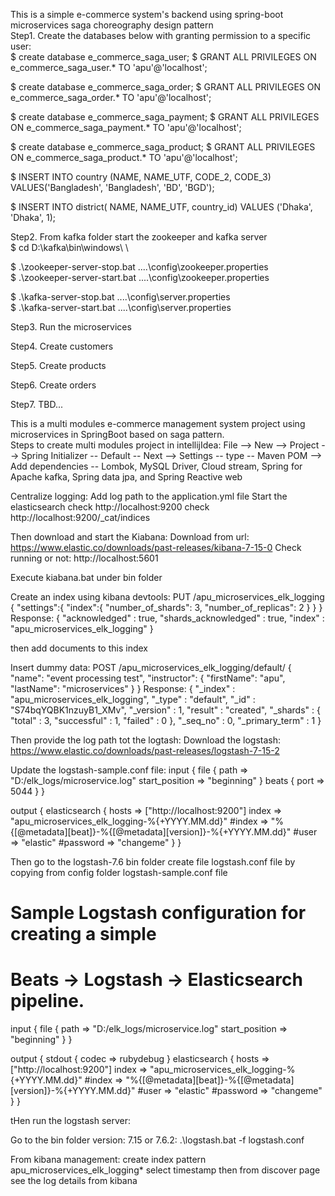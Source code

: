 This is a simple e-commerce system's backend using spring-boot microservices saga choreography design pattern \
Step1. Create the databases below with granting permission to a specific user: \
$ create database e_commerce_saga_user;
$ GRANT ALL PRIVILEGES ON e_commerce_saga_user.* TO 'apu'@'localhost';

$ create database e_commerce_saga_order;
$ GRANT ALL PRIVILEGES ON e_commerce_saga_order.* TO 'apu'@'localhost';

$ create database e_commerce_saga_payment;
$ GRANT ALL PRIVILEGES ON e_commerce_saga_payment.* TO 'apu'@'localhost';

$ create database e_commerce_saga_product;
$ GRANT ALL PRIVILEGES ON e_commerce_saga_product.* TO 'apu'@'localhost';

$ INSERT INTO country (NAME, NAME_UTF, CODE_2, CODE_3)
  VALUES('Bangladesh', 'Bangladesh', 'BD', 'BGD');
  
$ INSERT INTO district( NAME, NAME_UTF, country_id) VALUES ('Dhaka', 'Dhaka', 1);

Step2. From kafka folder start the zookeeper and kafka server \
$ cd D:\kafka\bin\windows\ \

$ .\zookeeper-server-stop.bat ..\..\config\zookeeper.properties \
$ .\zookeeper-server-start.bat ..\..\config\zookeeper.properties

$ .\kafka-server-stop.bat ..\..\config\server.properties \
$ .\kafka-server-start.bat ..\..\config\server.properties

Step3. Run the microservices 

Step4. Create customers

Step5. Create products

Step6. Create orders

Step7. TBD...


This is a multi modules e-commerce management system project using microservices in SpringBoot based on saga pattern. \
Steps to create multi modules project in intellijIdea:
File -->   New --> Project --> Spring Initializer -- Default -- Next --> Settings -- type -- Maven POM --> Add dependencies
-- Lombok, MySQL Driver, Cloud stream, Spring for Apache kafka, Spring data jpa, and Spring Reactive web 


Centralize logging:
Add log path to the application.yml file
Start the elasticsearch
check http://localhost:9200
check http://localhost:9200/_cat/indices

Then download and start the Kiabana:
Download from url: https://www.elastic.co/downloads/past-releases/kibana-7-15-0
Check running or not: http://localhost:5601

Execute kiabana.bat under bin folder

Create an index using kibana devtools:
PUT /apu_microservices_elk_logging
{
    "settings":{
        "index":{
            "number_of_shards": 3,
            "number_of_replicas": 2
        }
    }
}
Response:
{
  "acknowledged" : true,
  "shards_acknowledged" : true,
  "index" : "apu_microservices_elk_logging"
}

then add documents to this index

Insert dummy data:
POST /apu_microservices_elk_logging/default/
{
    "name": "event processing test",
    "instructor": {
        "firstName": "apu",
        "lastName": "microservices"
    }
}
Response:
{
  "_index" : "apu_microservices_elk_logging",
  "_type" : "default",
  "_id" : "S74bqYQBK1nzuyB1_XMv",
  "_version" : 1,
  "result" : "created",
  "_shards" : {
    "total" : 3,
    "successful" : 1,
    "failed" : 0
  },
  "_seq_no" : 0,
  "_primary_term" : 1
}


Then provide the log path tot the logtash:
Download the logstash: https://www.elastic.co/downloads/past-releases/logstash-7-15-2

Update the logstash-sample.conf file:
input {
	file {
	path => "D:/elk_logs/microservice.log"
	start_position => "beginning"
	}
  beats {
    port => 5044
  }
}

output {
  elasticsearch {
    hosts => ["http://localhost:9200"]
	index => "apu_microservices_elk_logging-%{+YYYY.MM.dd}"
    #index => "%{[@metadata][beat]}-%{[@metadata][version]}-%{+YYYY.MM.dd}"
    #user => "elastic"
    #password => "changeme"
  }
}

Then go to the logstash-7.6 bin folder create file logstash.conf file by copying from config folder logstash-sample.conf file
# Sample Logstash configuration for creating a simple
# Beats -> Logstash -> Elasticsearch pipeline.

input {
	file {
		path => "D:/elk_logs/microservice.log"
		start_position => "beginning"
	}
}

output {
  stdout {
	codec => rubydebug
  }
  elasticsearch {
    hosts => ["http://localhost:9200"]
	index => "apu_microservices_elk_logging-%{+YYYY.MM.dd}"
    #index => "%{[@metadata][beat]}-%{[@metadata][version]}-%{+YYYY.MM.dd}"
    #user => "elastic"
    #password => "changeme"
  }
}

tHen run the logstash server:

Go to the bin folder version: 7.15 or 7.6.2:
.\logstash.bat -f logstash.conf 


From kibana management: create index pattern 
apu_microservices_elk_logging*
select timestamp
then from discover page see the log details from kibana



